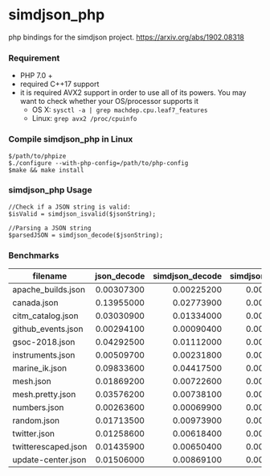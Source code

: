 # simdjson_php
php bindings for the simdjson project. https://arxiv.org/abs/1902.08318

### Requirement
* PHP 7.0 +
* required C++17 support
* it is required AVX2 support in order to use all of its powers. You may want to check whether your OS/processor supports it
  - OS X: `sysctl -a | grep machdep.cpu.leaf7_features`
  - Linux: `grep avx2 /proc/cpuinfo`

### Compile simdjson_php in Linux
```
$/path/to/phpize
$./configure --with-php-config=/path/to/php-config
$make && make install
```

### simdjson_php Usage
```
//Check if a JSON string is valid:
$isValid = simdjson_isvalid($jsonString);

//Parsing a JSON string
$parsedJSON = simdjson_decode($jsonString);
```

### Benchmarks 
filename|json_decode|simdjson_decode|simdjson_isvalid
---|:--:|---:|---:
apache_builds.json|0.00307300|0.00225200|0.00018100
canada.json|0.13955000|0.02773900|0.00358300
citm_catalog.json|0.03030900|0.01334000|0.00117000
github_events.json|0.00294100|0.00090400|0.00008500
gsoc-2018.json|0.04292500|0.01112000|0.00186700
instruments.json|0.00509700|0.00231800|0.00017500
marine_ik.json|0.09833600|0.04417500|0.00463400
mesh.json|0.01869200|0.00722600|0.00114800
mesh.pretty.json|0.03576200|0.00738100|0.00163400
numbers.json|0.00263600|0.00069900|0.00018200
random.json|0.01713500|0.00973900|0.00063000
twitter.json|0.01258600|0.00618400|0.00057400
twitterescaped.json|0.01435900|0.00650400|0.00074300
update-center.json|0.01506000|0.00869100|0.00047800


